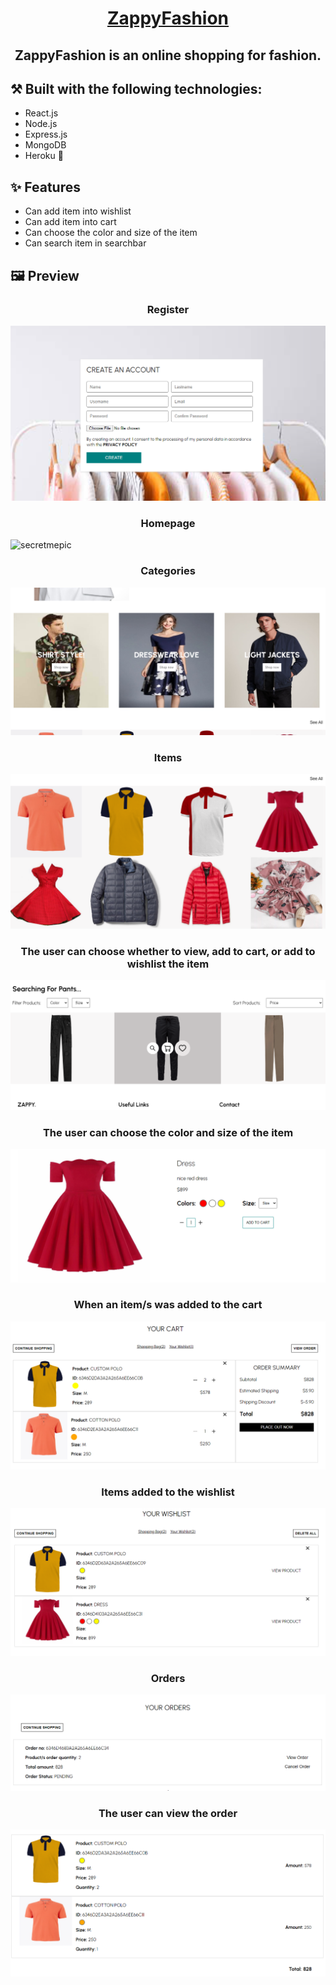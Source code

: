 <h1 align="center"><a href='http://zappyfashion.herokuapp.com/' target='_blank' rel='noreferrer'>ZappyFashion</a></h1>

<h2 align="center">ZappyFashion is an online shopping for fashion.</h2>

## ⚒️ Built with the following technologies:

<ul>
    <li>React.js</li>
    <li>Node.js</li>
    <li>Express.js</li>
    <li>MongoDB</li>
    <li>Heroku 🚀</li>
</ul>

## ✨ Features

<ul>
    <li>Can add item into wishlist</li>
    <li>Can add item into cart</li>
    <li>Can choose the color and size of the item</li>
    <li>Can search item in searchbar</li>
</ul>

## 🖼️ Preview

<h3 align="center">Register</h3>
<img src="./public/images/register.png" alt="secretmepic"></img>
<br>
<h3 align="center">Homepage</h3>
<img src="./public/og.png" alt="secretmepic"></img>
<br>
<h3 align="center">Categories</h3>
<img src="./public/images/categories.png" alt="secretmepic"></img>
<br>
<h3 align="center">Items</h3>
<img src="./public/images/clothes.png" alt="secretmepic"></img>
<br>
<h3 align="center">The user can choose whether to view, add to cart, or add to wishlist the item</h3>
<img src="./public/images/search.png" alt="secretmepic"></img>
<br>
<h3 align="center">The user can choose the color and size of the item</h3>
<img src="./public/images/item.png" alt="secretmepic"></img>
<br>
<h3 align="center">When an item/s was added to the cart</h3>
<img src="./public/images/order.png" alt="secretmepic"></img>
<br>
<h3 align="center">Items added to the wishlist</h3>
<img src="./public/images/wishlist.png" alt="secretmepic"></img>
<br>
<h3 align="center">Orders</h3>
<img src="./public/images/order2.png" alt="secretmepic"></img>
<br>
<h3 align="center">The user can view the order</h3>
<img src="./public/images/vieworder.png" alt="secretmepic"></img>
<br>

